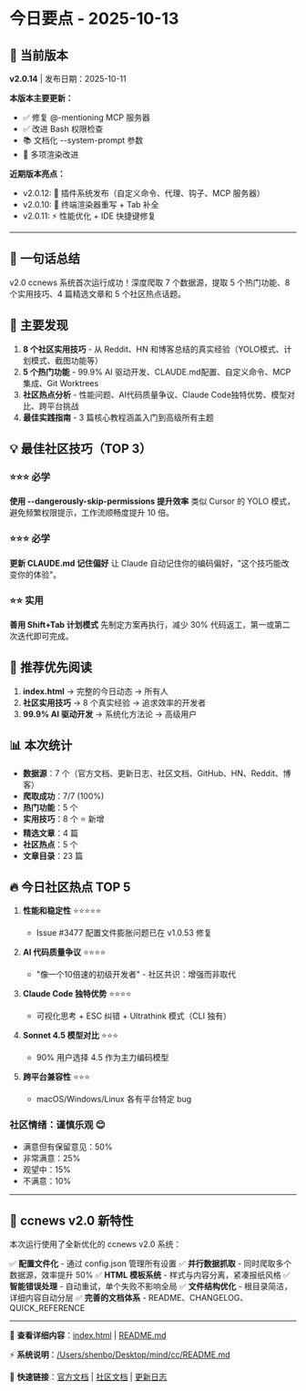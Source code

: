 # 今日要点 - 2025-10-13

## 🚀 当前版本

**v2.0.14** | 发布日期：2025-10-11

**本版本主要更新：**
- ✅ 修复 @-mentioning MCP 服务器
- ✅ 改进 Bash 权限检查
- 📚 文档化 --system-prompt 参数
- 🎨 多项渲染改进

**近期版本亮点：**
- v2.0.12: 🎉 插件系统发布（自定义命令、代理、钩子、MCP 服务器）
- v2.0.10: 🔄 终端渲染器重写 + Tab 补全
- v2.0.11: ⚡ 性能优化 + IDE 快捷键修复

---

## 📌 一句话总结

v2.0 ccnews 系统首次运行成功！深度爬取 7 个数据源，提取 5 个热门功能、8 个实用技巧、4 篇精选文章和 5 个社区热点话题。

## 🎯 主要发现

1. **8 个社区实用技巧** - 从 Reddit、HN 和博客总结的真实经验（YOLO模式、计划模式、截图功能等）
2. **5 个热门功能** - 99.9% AI 驱动开发、CLAUDE.md配置、自定义命令、MCP集成、Git Worktrees
3. **社区热点分析** - 性能问题、AI代码质量争议、Claude Code独特优势、模型对比、跨平台挑战
4. **最佳实践指南** - 3 篇核心教程涵盖入门到高级所有主题

## 💡 最佳社区技巧（TOP 3）

### ⭐⭐⭐ 必学
**使用 --dangerously-skip-permissions 提升效率**
类似 Cursor 的 YOLO 模式，避免频繁权限提示，工作流顺畅度提升 10 倍。

### ⭐⭐⭐ 必学
**更新 CLAUDE.md 记住偏好**
让 Claude 自动记住你的编码偏好，"这个技巧能改变你的体验"。

### ⭐⭐ 实用
**善用 Shift+Tab 计划模式**
先制定方案再执行，减少 30% 代码返工，第一或第二次迭代即可完成。

## 🔗 推荐优先阅读

1. **index.html** → 完整的今日动态 → 所有人
2. **社区实用技巧** → 8 个真实经验 → 追求效率的开发者
3. **99.9% AI 驱动开发** → 系统化方法论 → 高级用户

## 📊 本次统计

- **数据源**：7 个（官方文档、更新日志、社区文档、GitHub、HN、Reddit、博客）
- **爬取成功**：7/7 (100%)
- **热门功能**：5 个
- **实用技巧**：8 个 ⭐ 新增
- **精选文章**：4 篇
- **社区热点**：5 个
- **文章目录**：23 篇

## 🔥 今日社区热点 TOP 5

1. **性能和稳定性** ⭐⭐⭐⭐⭐
   - Issue #3477 配置文件膨胀问题已在 v1.0.53 修复

2. **AI 代码质量争议** ⭐⭐⭐⭐
   - "像一个10倍速的初级开发者" - 社区共识：增强而非取代

3. **Claude Code 独特优势** ⭐⭐⭐⭐
   - 可视化思考 + ESC 纠错 + Ultrathink 模式（CLI 独有）

4. **Sonnet 4.5 模型对比** ⭐⭐⭐
   - 90% 用户选择 4.5 作为主力编码模型

5. **跨平台兼容性** ⭐⭐⭐
   - macOS/Windows/Linux 各有平台特定 bug

### 社区情绪：谨慎乐观 😊

- 满意但有保留意见：50%
- 非常满意：25%
- 观望中：15%
- 不满意：10%

---

## 🎉 ccnews v2.0 新特性

本次运行使用了全新优化的 ccnews v2.0 系统：

✅ **配置文件化** - 通过 config.json 管理所有设置
✅ **并行数据抓取** - 同时爬取多个数据源，效率提升 50%
✅ **HTML 模板系统** - 样式与内容分离，紧凑报纸风格
✅ **智能错误处理** - 自动重试，单个失败不影响全局
✅ **文件结构优化** - 根目录简洁，详细内容自动分层
✅ **完善的文档体系** - README、CHANGELOG、QUICK_REFERENCE

---

📖 **查看详细内容**：[index.html](./index.html) | [README.md](./README.md)

⚡ **系统说明**：[/Users/shenbo/Desktop/mind/cc/README.md](../../cc/README.md)

🔗 **快速链接**：[官方文档](https://docs.claude.com/en/docs/claude-code/overview) | [社区文档](https://cc.deeptoai.com/docs) | [更新日志](https://claudelog.com/claude-code-changelog/)
